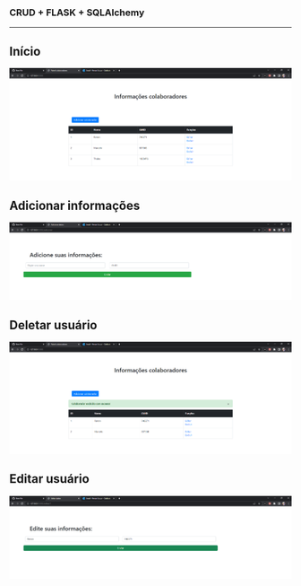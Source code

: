 ### CRUD + FLASK + SQLAlchemy
<hr>

## Início
![None](crud1.png)

## Adicionar informações
![None](crud2.png)

## Deletar usuário
![None](crud3.png)

## Editar usuário
![None](crud4.png)
